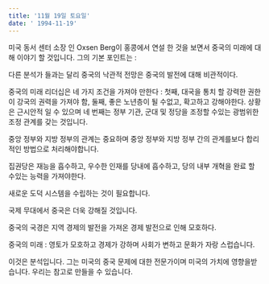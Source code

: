 ```yaml
---
title: '11월 19일 토요일'
date: ' 1994-11-19'
---
```

미국 동서 센터 소장 인 Oxsen Berg이 홍콩에서 연설 한 것을 보면서 중국의 미래에 대해 이야기 할 것입니다. 그의 기본 포인트는 :

다른 분석가 들과는 달리 중국의 낙관적 전망은 중국의 발전에 대해 비관적이다.

중국의 미래 리더십은 네 가지 조건을 가져야 만한다 : 첫째, 대국을 통치 할 강력한 권한이 강국의 권력을 가져야 함, 둘째, 좋은 노년층이 될 수없고, 확고하고 강해야한다. 상황은 근시안적 일 수 있으며 네 번째는 정부 기관, 군대 및 정당을 조정할 수있는 광범위한 조정 관계를 갖는 것입니다.

중앙 정부와 지방 정부의 관계는 중요하며 중앙 정부와 지방 정부 간의 관계를보다 합리적인 방법으로 처리해야합니다.

집권당은 재능을 흡수하고, 우수한 인재를 당내에 흡수하고, 당의 내부 개혁을 완료 할 수있는 능력을 가져야한다.

새로운 도덕 시스템을 수립하는 것이 필요합니다.

국제 무대에서 중국은 더욱 강해질 것입니다.

중국의 국경은 지역 경제의 발전을 가져온 경제 발전으로 인해 모호하다.

중국의 미래 : 영토가 모호하고 경제가 강하며 사회가 변하고 문화가 자랑 스럽습니다.

이것은 분석입니다. 그는 미국의 중국 문제에 대한 전문가이며 미국의 가치에 영향을받습니다. 우리는 참고로 만들을 수 있습니다.

